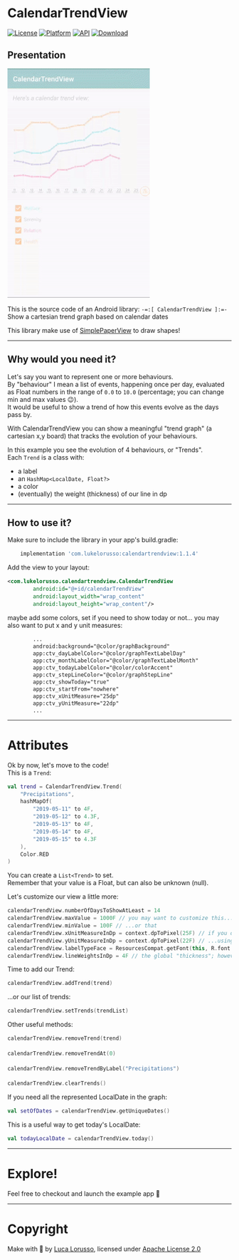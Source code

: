 CalendarTrendView
=================

[![License](https://img.shields.io/badge/License-Apache%202.0-blue.svg)](https://opensource.org/licenses/Apache-2.0) [![Platform](https://img.shields.io/badge/platform-android-green.svg)](http://developer.android.com/index.html) [![API](https://img.shields.io/badge/API-16%2B-brightgreen.svg?style=flat)](https://android-arsenal.com/api?level=16) [![Download](https://api.bintray.com/packages/lukelorusso/maven/com.lukelorusso:calendartrendview/images/download.svg?version=1.1.4) ](https://bintray.com/lukelorusso/maven/com.lukelorusso:calendartrendview/1.1.4/link)

## Presentation ##

![Demo](demo.gif)

This is the source code of an Android library: `-=:[ CalendarTrendView ]:=-`  
Show a cartesian trend graph based on calendar dates

This library make use of [SimplePaperView](https://github.com/lukelorusso/SimplePaperView) to draw shapes!

- - -

## Why would you need it? ##

Let's say you want to represent one or more behaviours.  
By "behaviour" I mean a list of events, happening once per day, evaluated as Float numbers in the range of `0.0` to `10.0` (percentage; you can change min and max values 😉).  
It would be useful to show a trend of how this events evolve as the days pass by.

With CalendarTrendView you can show a meaningful "trend graph" (a cartesian x,y board) that tracks the evolution of your behaviours.

In this example you see the evolution of 4 behaviours, or "Trends".  
Each `Trend` is a class with:  
* a label
* an `HashMap<LocalDate, Float?>`
* a color
* (eventually) the weight (thickness) of our line in dp

- - -

## How to use it? ##

Make sure to include the library in your app's build.gradle:

```groovy
    implementation 'com.lukelorusso:calendartrendview:1.1.4'
```  

Add the view to your layout:
```xml
<com.lukelorusso.calendartrendview.CalendarTrendView
        android:id="@+id/calendarTrendView"
        android:layout_width="wrap_content"
        android:layout_height="wrap_content"/>
```  

maybe add some colors, set if you need to show today or not... you may also want to put x and y unit measures:
```
        ...
        android:background="@color/graphBackground"
        app:ctv_dayLabelColor="@color/graphTextLabelDay"
        app:ctv_monthLabelColor="@color/graphTextLabelMonth"
        app:ctv_todayLabelColor="@color/colorAccent"
        app:ctv_stepLineColor="@color/graphStepLine"
        app:ctv_showToday="true"
        app:ctv_startFrom="nowhere"
        app:ctv_xUnitMeasure="25dp"
        app:ctv_yUnitMeasure="22dp"
        ...
```  

- - -

# Attributes #

Ok by now, let's move to the code!    
This is a `Trend`:
```kotlin
val trend = CalendarTrendView.Trend(
    "Precipitations",
    hashMapOf(
        "2019-05-11" to 4F,
        "2019-05-12" to 4.3F,
        "2019-05-13" to 4F,
        "2019-05-14" to 4F,
        "2019-05-15" to 4.3F
    ),
    Color.RED
)
```  

You can create a `List<Trend>` to set.  
Remember that your value is a Float, but can also be unknown (null).

Let's customize our view a little more:  
```kotlin
calendarTrendView.numberOfDaysToShowAtLeast = 14
calendarTrendView.maxValue = 1000F // you may want to customize this...
calendarTrendView.minValue = 100F // ...or that
calendarTrendView.xUnitMeasureInDp = context.dpToPixel(25F) // if you don't like...
calendarTrendView.yUnitMeasureInDp = context.dpToPixel(22F) // ...using XML attributes
calendarTrendView.labelTypeFace = ResourcesCompat.getFont(this, R.font.proxima_nova_regular) // you can choose a font for days' labels
calendarTrendView.lineWeightsInDp = 4F // the global "thickness"; however, each Trend can override this with its own lineWeightsInDp
```  

Time to add our Trend:
```kotlin
calendarTrendView.addTrend(trend)
```  

...or our list of trends:
```kotlin
calendarTrendView.setTrends(trendList)
```  

Other useful methods:
```kotlin
calendarTrendView.removeTrend(trend)

calendarTrendView.removeTrendAt(0)

calendarTrendView.removeTrendByLabel("Precipitations")

calendarTrendView.clearTrends()
```  

If you need all the represented LocalDate in the graph:
```kotlin
val setOfDates = calendarTrendView.getUniqueDates()
```  

This is a useful way to get today's LocalDate:
```kotlin
val todayLocalDate = calendarTrendView.today()
```  

- - -

# Explore! #

Feel free to checkout and launch the example app 🎡

- - -

# Copyright #

Make with 💚 by [Luca Lorusso](http://lukelorusso.com), licensed under [Apache License 2.0](http://www.apache.org/licenses/LICENSE-2.0)
